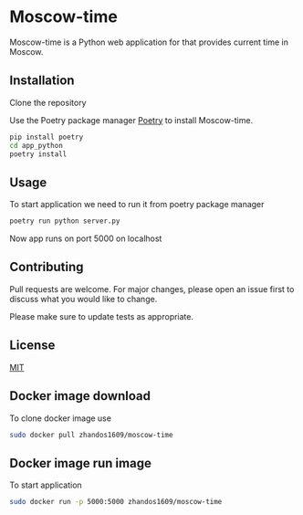 # Moscow-time

Moscow-time is a Python web application for that provides current time in Moscow.

## Installation

Clone the repository

Use the Poetry package manager [Poetry](https://python-poetry.org/) to install Moscow-time.

```bash
pip install poetry
cd app_python
poetry install
```

## Usage

To start application we need to run it from poetry package manager

```bash
poetry run python server.py
```

Now app runs on port 5000 on localhost

## Contributing

Pull requests are welcome. For major changes, please open an issue first to discuss what you would like to change.

Please make sure to update tests as appropriate.

## License

[MIT](https://choosealicense.com/licenses/mit/)

## Docker image download

To clone docker image use
```bash
sudo docker pull zhandos1609/moscow-time
```

## Docker image run image

To start application

```bash
sudo docker run -p 5000:5000 zhandos1609/moscow-time
```
